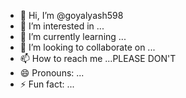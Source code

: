 - 👋 Hi, I’m @goyalyash598
- 👀 I’m interested in ...
- 🌱 I’m currently learning ...
- 💞️ I’m looking to collaborate on ...
- 📫 How to reach me ...PLEASE DON'T
- 😄 Pronouns: ...
- ⚡ Fun fact: ...

<!---
goyalyash598/goyalyash598 is a ✨ special ✨ repository because its `README.md` (this file) appears on your GitHub profile.
You can click the Preview link to take a look at your changes.
--->
